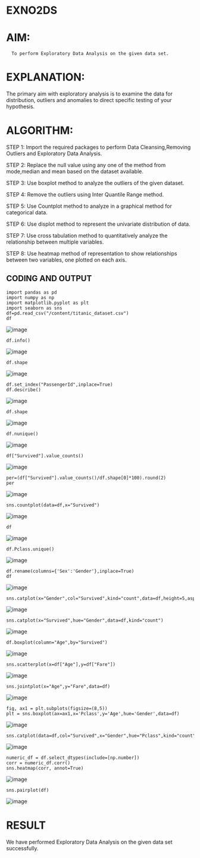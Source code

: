 # EXNO2DS
# AIM:
      To perform Exploratory Data Analysis on the given data set.
      
# EXPLANATION:
  The primary aim with exploratory analysis is to examine the data for distribution, outliers and anomalies to direct specific testing of your hypothesis.
  
# ALGORITHM:
STEP 1: Import the required packages to perform Data Cleansing,Removing Outliers and Exploratory Data Analysis.

STEP 2: Replace the null value using any one of the method from mode,median and mean based on the dataset available.

STEP 3: Use boxplot method to analyze the outliers of the given dataset.

STEP 4: Remove the outliers using Inter Quantile Range method.

STEP 5: Use Countplot method to analyze in a graphical method for categorical data.

STEP 6: Use displot method to represent the univariate distribution of data.

STEP 7: Use cross tabulation method to quantitatively analyze the relationship between multiple variables.

STEP 8: Use heatmap method of representation to show relationships between two variables, one plotted on each axis.

## CODING AND OUTPUT
```
import pandas as pd
import numpy as np
import matplotlib.pyplot as plt
import seaborn as sns
df=pd.read_csv("/content/titanic_dataset.csv")
df
```
![image](https://github.com/user-attachments/assets/78d874d6-5702-475f-86a9-1c0e0cfc29db)

```
df.info()
```
![image](https://github.com/user-attachments/assets/eba741c8-2314-4886-8156-a7b098cb4e2a)
```
df.shape
```
![image](https://github.com/user-attachments/assets/6c880236-6188-41f7-a8f0-6e26d84b9a05)
```
df.set_index("PassengerId",inplace=True)
df.describe()
```
![image](https://github.com/user-attachments/assets/a739e3b1-41d5-43f7-bd38-1c4f8cb6384a)
```
df.shape
```
![image](https://github.com/user-attachments/assets/9652a367-957e-463a-994f-8f2e6f598d5a)
```
df.nunique()
```
![image](https://github.com/user-attachments/assets/04d7dd2c-0305-400b-9c0f-8b3f03f57c49)
```
df["Survived"].value_counts()
```
![image](https://github.com/user-attachments/assets/a052ebfc-b5b6-4815-a5ad-65334fa5bf1d)
```
per=(df["Survived"].value_counts()/df.shape[0]*100).round(2)
per
```
![image](https://github.com/user-attachments/assets/5c042536-d4dc-46bb-8d50-daf719ca3ca9)
```
sns.countplot(data=df,x="Survived")
```
![image](https://github.com/user-attachments/assets/38f29114-5fc5-4359-a40b-33fb60772288)
```
df
```
![image](https://github.com/user-attachments/assets/409278f0-c159-4ee0-b846-b73d7f259076)
```
df.Pclass.unique()
```
![image](https://github.com/user-attachments/assets/710442c6-2d82-483e-b3e8-0931130e6060)
```
df.rename(columns={'Sex':'Gender'},inplace=True)
df
```
![image](https://github.com/user-attachments/assets/96ec19df-39b4-4eb5-97f5-090ae0a53203)
```
sns.catplot(x="Gender",col="Survived",kind="count",data=df,height=5,aspect=.7)
```
![image](https://github.com/user-attachments/assets/a316372a-d3a8-4b78-90c2-c51fa735d602)
```
sns.catplot(x="Survived",hue="Gender",data=df,kind="count")
```
![image](https://github.com/user-attachments/assets/ee90f8fa-e2db-4d4b-ba4a-814c69d4f55b)
```
df.boxplot(column="Age",by="Survived")
```
![image](https://github.com/user-attachments/assets/36c28c5e-3000-49ed-8b43-da21ff974715)
```
sns.scatterplot(x=df["Age"],y=df["Fare"])
```
![image](https://github.com/user-attachments/assets/028a50f9-4420-4bcc-903b-700d5055d9f3)
```
sns.jointplot(x="Age",y="Fare",data=df)
```
![image](https://github.com/user-attachments/assets/a3d68b52-5ce2-4281-a7b1-4a181435a573)
```
fig, ax1 = plt.subplots(figsize=(8,5))
plt = sns.boxplot(ax=ax1,x='Pclass',y='Age',hue='Gender',data=df)
```
![image](https://github.com/user-attachments/assets/0d9dfebc-1804-4833-b91d-2317d9f6c81f)
```
sns.catplot(data=df,col="Survived",x="Gender",hue="Pclass",kind="count")
```
![image](https://github.com/user-attachments/assets/529e0c72-14fe-4e73-ba08-5e978095fbcc)
```
numeric_df = df.select_dtypes(include=[np.number])
corr = numeric_df.corr()
sns.heatmap(corr, annot=True)
```
![image](https://github.com/user-attachments/assets/60e05d48-0ab2-4867-8c9f-07225f9e9233)
```
sns.pairplot(df)
```
![image](https://github.com/user-attachments/assets/ccdf548a-c64a-4c30-9758-b75beeb21308)


# RESULT
 We have performed Exploratory Data Analysis on the given data set successfully.      
